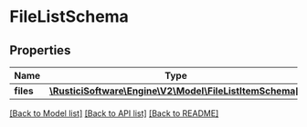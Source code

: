 # FileListSchema

## Properties
Name | Type | Description | Notes
------------ | ------------- | ------------- | -------------
**files** | [**\RusticiSoftware\Engine\V2\Model\FileListItemSchema[]**](FileListItemSchema.md) |  | [optional] 

[[Back to Model list]](../README.md#documentation-for-models) [[Back to API list]](../README.md#documentation-for-api-endpoints) [[Back to README]](../README.md)


